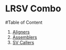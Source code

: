 # LRSV Combo
#Table of Content
1. [Aligners](Aligners.md)
2. [Assemblers](Assemblers.md)
3. [SV Callers](SVCallers.md)
